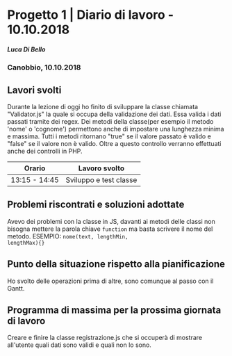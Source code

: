 # Progetto 1 | Diario di lavoro - 10.10.2018
##### Luca Di Bello
### Canobbio, 10.10.2018

## Lavori svolti
Durante la lezione di oggi ho finito di sviluppare la classe chiamata "Validator.js" la quale si occupa della validazione dei dati. Essa valida i dati passati tramite dei regex.
Dei metodi della classe(per esempio il metodo 'nome' o 'cognome') permettono anche di impostare una lunghezza minima e massima. Tutti i metodi ritornano "true" se il valore passato è valido e "false" se il valore non è valido.
Oltre a questo controllo verranno effettuati anche dei controlli in PHP.

|Orario        |Lavoro svolto                 |
|--------------|------------------------------|
|13:15 - 14:45  | Sviluppo e test classe |

##  Problemi riscontrati e soluzioni adottate
Avevo dei problemi con la classe in JS, davanti ai metodi delle classi non bisogna mettere la parola chiave <code>function</code> ma basta scrivere il nome del metodo.
ESEMPIO:
<code>nome(text, lengthMin, lengthMax){}</code>

##  Punto della situazione rispetto alla pianificazione
Ho svolto delle operazioni prima di altre, sono comunque al passo con il Gantt.

## Programma di massima per la prossima giornata di lavoro
Creare e finire la classe registrazione.js che si occuperà di mostrare all'utente quali dati sono validi e quali non lo sono.